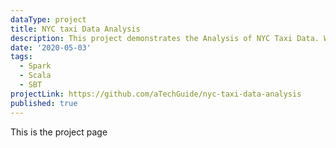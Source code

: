 ```yaml
---
dataType: project
title: NYC taxi Data Analysis
description: This project demonstrates the Analysis of NYC Taxi Data. We have approx 1.4 billion taxi rides between 2009 and 2016 (approx 400 GB uncompressed CSV Or approx 35 GB snappy parquet). We have analyzed most pickup/drop off zones, peak hours for taxi, trip distribution, peak hours for trips, top 3 pickup/drop, how people are paying, how payment type evolved with Time, Ride Sharing Opportunity.
date: '2020-05-03'
tags:
  - Spark
  - Scala
  - SBT
projectLink: https://github.com/aTechGuide/nyc-taxi-data-analysis
published: true
---
```


This is the project page

